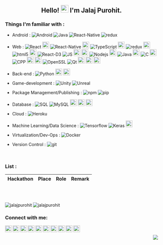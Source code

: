 <h2 align="center">Hello! <img src="https://media.giphy.com/media/hvRJCLFzcasrR4ia7z/giphy.gif" width="25px"> I'm Jalaj Purohit.</h2>

### Things I'm familiar with :
 - Android : 
   <img alt="Android" src="https://img.shields.io/badge/-Android-32de84?style=flat-square&logo=Android&logoColor=white" />
   <img alt="Java" src="https://img.shields.io/badge/-Java-5382a1?style=flat-square&logo=Java&logoColor=white" />
   <img alt="React-Native" src="https://img.shields.io/badge/-React_Native-45b8d8?style=flat-square&logo=React&logoColor=white" />
   <img alt="redux" src="https://img.shields.io/badge/-Redux-764ABC?style=flat-square&logo=redux&logoColor=white" />
 
 - Web : 
   <img alt="React" src="https://img.shields.io/badge/-React-45b8d8?style=flat-square&logo=react&logoColor=white" />
   <img alt="react" src="https://devicons.github.io/devicon/devicon.git/icons/react/react-original-wordmark.svg" width="22" height="22"/>
   <img alt="React-Native" src="https://img.shields.io/badge/-React_Native-45b8d8?style=flat-square&logo=React&logoColor=white" />
   <img alt="reactnative" src="https://reactnative.dev/img/header_logo.svg" width="22" height="22"/>
   <img alt="TypeScript" src="https://img.shields.io/badge/-TypeScript-007ACC?style=flat-square&logo=typescript&logoColor=white" />
   <img alt="typescript" src="https://devicons.github.io/devicon/devicon.git/icons/typescript/typescript-original.svg" width="22" height="22"/>
   <img alt="redux" src="https://img.shields.io/badge/-Redux-764ABC?style=flat-square&logo=redux&logoColor=white" />
   <img alt="redux" src="https://devicons.github.io/devicon/devicon.git/icons/redux/redux-original.svg" width="22" height="22"/>
   <img alt="html5" src="https://img.shields.io/badge/-HTML5-E34F26?style=flat-square&logo=html5&logoColor=white" />
   <img alt="html5" src="https://devicons.github.io/devicon/devicon.git/icons/html5/html5-original-wordmark.svg" width="22" height="22"/>
   <img alt="React-D3" src="https://img.shields.io/badge/-React_D3-F9A03C?style=flat-square&logo=React-d3&logoColor=white" />
   <img alt="JS" src="https://img.shields.io/badge/-JS-F9A03C?style=flat-square&logo=JS&logoColor=white" />
   <img alt="javascript" src="https://devicons.github.io/devicon/devicon.git/icons/javascript/javascript-original.svg" width="22" height="22"/>
   <img alt="vuejs" src="https://devicons.github.io/devicon/devicon.git/icons/vuejs/vuejs-original-wordmark.svg" width="22" height="22"/> 
   <img alt="Nodejs" src="https://img.shields.io/badge/-Nodejs-43853d?style=flat-square&logo=Node.js&logoColor=white" />
   <img alt="nodejs" src="https://devicons.github.io/devicon/devicon.git/icons/nodejs/nodejs-original-wordmark.svg" width="22" height="22"/>
   <img alt="Java" src="https://img.shields.io/badge/-Java-5382a1?style=flat-square&logo=Java&logoColor=white" />
   <img alt="java" src="https://devicons.github.io/devicon/devicon.git/icons/java/java-original-wordmark.svg" width="22" height="22"/>
   <img alt="C" src="https://img.shields.io/badge/-C-5382a1?style=flat-square&logo=C&logoColor=white" />
   <img alt="c" src="https://devicons.github.io/devicon/devicon.git/icons/c/c-original.svg" width="22" height="22"/>
   <img alt="CPP" src="https://img.shields.io/badge/-CPP-5382a1?style=flat-square&logo=CPP&logoColor=white" />
   <img alt="cplusplus" src="https://devicons.github.io/devicon/devicon.git/icons/cplusplus/cplusplus-original.svg" width="22" height="22"/>
   <img alt="css3" src="https://devicons.github.io/devicon/devicon.git/icons/css3/css3-original-wordmark.svg" width="22" height="22"/>
   <img alt="OpenSSL" src="https://img.shields.io/badge/-OpenSSL-050505?style=flat-square&logo=OpenSSL&logoColor=white" />
   <img alt="Qt" src="https://img.shields.io/badge/-Qt-41cd52?style=flat-square&logo=Qt&logoColor=white" />
   <img alt="bootstrap" src="https://devicons.github.io/devicon/devicon.git/icons/bootstrap/bootstrap-plain.svg" width="22" height="22"/>
   <img alt="django" src="https://devicons.github.io/devicon/devicon.git/icons/django/django-original.svg" width="22" height="22"/>
   <img alt="linux" src="https://devicons.github.io/devicon/devicon.git/icons/linux/linux-original.svg" width="22" height="22"/>
 
 - Back-end : 
   <img alt="Python" src="https://img.shields.io/badge/-Python-f8c256?style=flat-square&logo=Python&logoColor=white" />
   <img alt="python" src="https://devicons.github.io/devicon/devicon.git/icons/python/python-original.svg" width="22" height="22"/>
   <img alt="flask" src="https://www.vectorlogo.zone/logos/pocoo_flask/pocoo_flask-icon.svg" width="22" height="22"/>
 
 - Game-development : 
   <img alt="Unity" src="https://img.shields.io/badge/-Unity-050505?style=flat-square&logo=Unity&logoColor=white" />
   <img alt="Unreal" src="https://img.shields.io/badge/-Unreal-00fafa?style=flat-square&logo=Unreal&logoColor=white" />
 
 - Package Management/Publishing :
   <img alt="npm" src="https://img.shields.io/badge/-NPM-CB3837?style=flat-square&logo=npm&logoColor=white" />
   <img alt="pip" src="https://img.shields.io/badge/-PIP-f8c256?style=flat-square&logo=pip&logoColor=white" />
 
 - Database :
   <img alt="SQL" src="https://img.shields.io/badge/-SQL-430098?style=flat-square&logo=SQL&logoColor=white" />
   <img alt="MySQL" src="https://img.shields.io/badge/-MySQL-430098?style=flat-square&logo=MySQL&logoColor=white" />
   <img alt="oracle" src="https://devicons.github.io/devicon/devicon.git/icons/oracle/oracle-original.svg" width="22" height="22"/>
   <img alt="postgresql" src="https://devicons.github.io/devicon/devicon.git/icons/postgresql/postgresql-original-wordmark.svg" width="22" height="22"/>
   <img alt="mysql" src="https://devicons.github.io/devicon/devicon.git/icons/mysql/mysql-original-wordmark.svg" width="22" height="22"/>
 
 - Cloud :
   <img alt="Heroku" src="https://img.shields.io/badge/-Heroku-430098?style=flat-square&logo=heroku&logoColor=white" />
   
 - Machine Learning/Data Science :
   <img alt="Tensorflow" src="https://img.shields.io/badge/-Tensorflow-FBBC05?style=flat-square&logo=Tensorflow&logoColor=white" />
   <img alt="Keras" src="https://img.shields.io/badge/-Keras-FB0000?style=flat-square&logo=Keras&logoColor=white" />
   <img alt="opencv" src="https://www.vectorlogo.zone/logos/opencv/opencv-icon.svg" width="22" height="22"/>
   
 - Virtualization/Dev-Ops :
   <img alt="Docker" src="https://img.shields.io/badge/-Docker-0db7ed?style=flat-square&logo=Docker&logoColor=white" />
    
 - Version Control :
   <img alt="git" src="https://img.shields.io/badge/-Git-F05032?style=flat-square&logo=git&logoColor=white" />

<br>


### List :

| Hackathon | Place | Role | Remark |
| :---: | :---: | :---: | :---: |

<br/>

<br/>

<p><img src="https://github-readme-stats.vercel.app/api?username=jalajpurohit" alt="jalajpurohit"/>
<img src="https://github-readme-stats.vercel.app/api/top-langs/?username=jalajpurohit&layout=compact" alt="jalajpurohit"/></p>


### Connect with me:

[<img align="left" alt="jalajpurohit | LinkedIn" width="22px" src="https://cdn.jsdelivr.net/npm/simple-icons@v3/icons/linkedin.svg" />][Linkedin]
[<img align="left" alt="jalajpurohit | YouTube" width="22px" src="https://cdn.jsdelivr.net/npm/simple-icons@v3/icons/youtube.svg" />][Youtube]
[<img align="left" alt="jalajpurohit | Stack Overflow" width="22px" src="https://cdn.jsdelivr.net/npm/simple-icons@3.3.0/icons/stackoverflow.svg" />][SOF]
[<img align="left" alt="jalajpurohit | Twitter" width="22px" src="https://cdn.jsdelivr.net/npm/simple-icons@v3/icons/twitter.svg" />][Twitter]
[<img align="left" alt="jalajpurohit | Instagram" width="22px" src="https://cdn.jsdelivr.net/npm/simple-icons@v3/icons/instagram.svg" />][Instagram]
[<img align="left" alt="jalajpurohit | Codepen" width="22px" src="https://cdn.jsdelivr.net/npm/simple-icons@3.0.1/icons/codepen.svg" />][Codepen]
[<img align="left" alt="jalajpurohit | Dev.to" width="22px" src="https://cdn.jsdelivr.net/npm/simple-icons@3.0.1/icons/dev-dot-to.svg" />][Dev.to]
[<img align="left" alt="jalajpurohit | Kaggle" width="22px" src="https://cdn.jsdelivr.net/npm/simple-icons@3.0.1/icons/kaggle.svg" />][Kaggle]
[<img align="left" alt="jalajpurohit | Facebook" width="22px" src="https://cdn.jsdelivr.net/npm/simple-icons@3.0.1/icons/facebook.svg" />][Facebook]
[<img align="left" alt="jalajpurohit | Medium" width="22px" src="https://cdn.jsdelivr.net/npm/simple-icons@3.0.1/icons/medium.svg" />][Medium]
<br />

[Twitter]: https://twitter.com/jalaj_purohit
[Linkedin]: https://in.linkedin.com/in/jalajpurohit
[Youtube]: https://in.linkedin.com/in/jalajpurohit
[SOF]: https://in.linkedin.com/in/jalajpurohit
[Instagram]: https://in.linkedin.com/in/jalajpurohit
[Codepen]: https://codepen.io/jalajpurohit
[Dev.to]: https://dev.to/jalajpurohit
[Kaggle]: https://kaggle.com/jalajpurohit
[Facebook]: https://fb.com/jalajpurohit
[Medium]: https://medium.com/@jalajpurohit


<img src="https://komarev.com/ghpvc/?username=jalajpurohit&color=blue&style=flat-square" align="right" />
